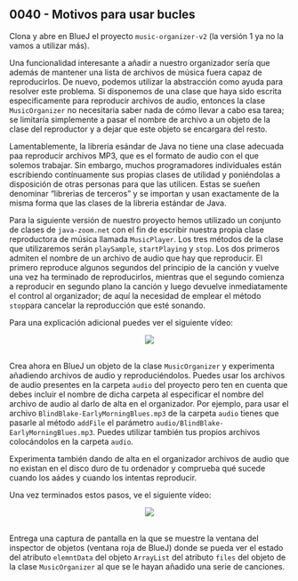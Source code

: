## 0040 - Motivos para usar bucles

Clona y abre en BlueJ el proyecto `music-organizer-v2` (la versión 1 ya no la vamos a utilizar más).

Una funcionalidad interesante a añadir a nuestro organizador sería que además de mantener una lista de archivos de música fuera capaz de reproducirlos. De nuevo, podemos utilizar la abstracción como ayuda para resolver este problema. Si disponemos de una clase que haya sido escrita especificamente para reproducir archivos de audio, entonces la clase `MusicOrganizer` no necesitaria saber nada de cómo llevar a cabo esa tarea; se limitaría simplemente a pasar el nombre de archivo a un objeto de la clase del reproductor y a dejar que este objeto se encargara del resto.

Lamentablemente, la librería esándar de Java no tiene una clase adecuada paa reproducir archivos MP3, que es el formato de audio con el que solemos trabajar. Sin embargo, muchos programadores individuales están escribiendo contínuamente sus propias clases de utilidad y poniéndolas a disposición de otras personas para que las utilicen. Estas se sueñen denominar “librerias de terceros” y se importan y usan exactamente de la misma forma que las clases de la libreria estándar de Java.

Para la siguiente versión de nuestro proyecto hemos utilizado un conjunto de clases de `java-zoom.net` con el fin de escribir nuestra propia clase reproductora de música llamada `MusicPlayer`. Los tres métodos de la clase que utilizaremos serán `playSample`, `startPlaying` y `stop`. Los dos primeros admiten el nombre de un archivo de audio que hay que reproducir. El primero reproduce algunos segundos del principio de la canción y vuelve una vez ha terminado de reproducirlos, mientras que el segundo comienza a reproducir en segundo plano la canción y luego devuelve inmediatamente el control al organizador; de aquí la necesidad de emplear el método `stop`para cancelar la reproducción que esté sonando.

Para una explicación adicional puedes ver el siguiente vídeo:

<div align="center">
<a href="https://youtu.be/2f5VJzHCa2s"><img src="https://img.youtube.com/vi/2f5VJzHCa2s/0.jpg" ></a>
</div>
<br>

Crea ahora en BlueJ un objeto de la clase `MusicOrganizer` y experimenta añadiendo archivos de audio y reproduciéndolos. Puedes usar los archivos de audio presentes en la carpeta `audio` del proyecto pero ten en cuenta que debes incluir el nombre de dicha carpeta al especificar el nombre del archivo de audio al darlo de alta en el organizador. Por ejemplo, para usar el archivo `BlindBlake-EarlyMorningBlues.mp3` de la carpeta `audio` tienes que pasarle al método `addFile` el parámetro `audio/BlindBlake-EarlyMorningBlues.mp3`. Puedes utilizar también tus propios archivos colocándolos en la carpeta `audio`.

Experimenta también dando de alta en el organizador archivos de audio que no existan en el disco duro de tu ordenador y comprueba qué sucede cuando los aádes y cuando los intentas reproducir.

Una vez terminados estos pasos, ve el siguiente vídeo:

<div align="center">
<a href="https://youtu.be/MEZNpjs515c"><img src="https://img.youtube.com/vi/MEZNpjs515c/0.jpg" ></a>
</div>
<br>

Entrega una captura de pantalla en la que se muestre la ventana del inspector de objetos (ventana roja de BlueJ) donde se pueda ver el estado del atributo `elemntData` del objeto `ArrayList` del atributo `files` del objeto de la clase `MusicOrganizer` al que se le hayan añadido una serie de canciones.
  


